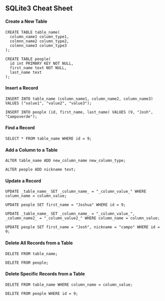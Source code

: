 ## SQLite3 Cheat Sheet

#### Create a New Table
```
CREATE TABLE table_name(
  column_name1 column_type1,
  colmnn_name2 column_type2,
  colmnn_name3 column_type3
);
```
```
CREATE TABLE people(
  id int PRIMARY KEY NOT NULL,
  first_name text NOT NULL,
  last_name text
);
```

#### Insert a Record
```
INSERT INTO table_name (column_name1, column_name2, column_name3) VALUES ("value1", "value2", "value3");
```
```
INSERT INTO people (id, first_name, last_name) VALUES (9, "Josh", "Campoverde");
```

#### Find a Record
```
SELECT * FROM table_name WHERE id = 9;
```

#### Add a Column to a Table
```
ALTER table_name ADD new_column_name new_column_type;
```
```
ALTER people ADD nickname text;
```

#### Update a Record
```
UPDATE _table_name_ SET _column_name_ = "_column_value_" WHERE column_name = column_value;
```
```
UPDATE people SET first_name = "Joshua" WHERE id = 9;
```
```
UPDATE _table_name_ SET _column_name_ = "_column_value_", _column_name2_ = "_column_value2_" WHERE column_name = column_value;
```
```
UPDATE people SET first_name = "Josh", nickname = "campo" WHERE id = 9;
```

#### Delete All Records from a Table
```
DELETE FROM table_name;
```
```
DELETE FROM people;
```

#### Delete Specific Records from a Table
```
DELETE FROM table_name WHERE column_name = column_value;
```
```
DELETE FROM people WHERE id = 9;
```
